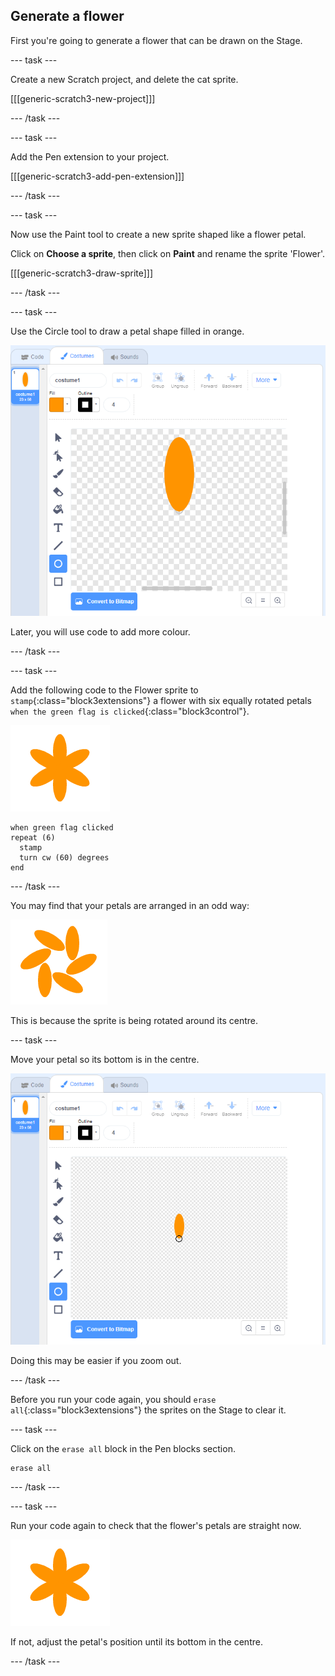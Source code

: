 ## Generate a flower

First you're going to generate a flower that can be drawn on the Stage.

\--- task \---

Create a new Scratch project, and delete the cat sprite.

[[[generic-scratch3-new-project]]]

\--- /task \---

\--- task \---

Add the Pen extension to your project.

[[[generic-scratch3-add-pen-extension]]]

\--- /task \---

\--- task \---

Now use the Paint tool to create a new sprite shaped like a flower petal.

Click on **Choose a sprite**, then click on **Paint** and rename the sprite 'Flower'.

[[[generic-scratch3-draw-sprite]]]

\--- /task \---

\--- task \---

Use the Circle tool to draw a petal shape filled in orange.

![ảnh chụp màn hình](images/flower-petal.png)

Later, you will use code to add more colour.

\--- /task \---

\--- task \---

Add the following code to the Flower sprite to `stamp`{:class="block3extensions"} a flower with six equally rotated petals `when the green flag is clicked`{:class="block3control"}.

![ảnh chụp màn hình](images/flower-6-straight.png)

```blocks3
when green flag clicked
repeat (6) 
  stamp
  turn cw (60) degrees
end
```

\--- /task \---

You may find that your petals are arranged in an odd way:

![ảnh chụp màn hình](images/flower-6-offset.png)

This is because the sprite is being rotated around its centre.

\--- task \---

Move your petal so its bottom is in the centre.

![ảnh chụp màn hình](images/flower-crosshair-annotated.png)

Doing this may be easier if you zoom out.

\--- /task \---

Before you run your code again, you should `erase all`{:class="block3extensions"} the sprites on the Stage to clear it.

\--- task \---

Click on the `erase all` block in the Pen blocks section.

```blocks3
erase all
```

\--- /task \---

\--- task \---

Run your code again to check that the flower's petals are straight now.

![ảnh chụp màn hình](images/flower-6-straight.png)

If not, adjust the petal's position until its bottom in the centre.

\--- /task \---